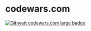 # codewars.com

[![Qitnyatt codewars.com large badge](https://www.codewars.com/users/Qitnyatt/badges/large)](https://www.codewars.com/r/8UQ4tA)
